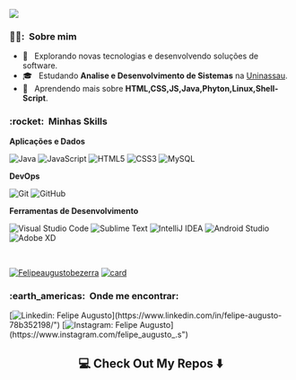 ![](https://komarev.com/ghpvc/?username=leonardosfilho&color=006bed)

<h3> 👱‍♂️: &nbsp;Sobre mim </h3>

- 🤔 &nbsp; Explorando novas tecnologias e desenvolvendo soluções de software.
- 🎓 &nbsp; Estudando **Analise e Desenvolvimento de Sistemas** na <a href="https://www.uninassau.edu.br/">Uninassau</a>.
- 🌱 &nbsp; Aprendendo mais sobre **HTML,CSS,JS,Java,Phyton,Linux,Shell-Script**.

<h3> :rocket: &nbsp;Minhas Skills </h3>

**Aplicações e Dados**

  
  ![Java](https://img.shields.io/badge/java-%23ED8B00.svg?style=for-the-badge&logo=java&logoColor=white)
  ![JavaScript](https://img.shields.io/badge/javascript-%23323330.svg?style=for-the-badge&logo=javascript&logoColor=%23F7DF1E)
  ![HTML5](https://img.shields.io/badge/html5-%23E34F26.svg?style=for-the-badge&logo=html5&logoColor=white)
  ![CSS3](https://img.shields.io/badge/css3-%231572B6.svg?style=for-the-badge&logo=css3&logoColor=white)
  ![MySQL](https://img.shields.io/badge/mysql-%2300f.svg?style=for-the-badge&logo=mysql&logoColor=white)




**DevOps**

  ![Git](https://img.shields.io/badge/git-%23F05033.svg?style=for-the-badge&logo=git&logoColor=white)
  ![GitHub](https://img.shields.io/badge/github-%23121011.svg?style=for-the-badge&logo=github&logoColor=white)


**Ferramentas de Desenvolvimento**

  ![Visual Studio Code](https://img.shields.io/badge/Visual%20Studio%20Code-0078d7.svg?style=for-the-badge&logo=visual-studio-code&logoColor=white)
  ![Sublime Text](https://img.shields.io/badge/sublime_text-%23575757.svg?style=for-the-badge&logo=sublime-text&logoColor=important)
  ![IntelliJ IDEA](https://img.shields.io/badge/IntelliJIDEA-000000.svg?style=for-the-badge&logo=intellij-idea&logoColor=white)
  ![Android Studio](https://img.shields.io/badge/Android%20Studio-3DDC84.svg?style=for-the-badge&logo=android-studio&logoColor=white)
  ![Adobe XD](https://img.shields.io/badge/Adobe%20XD-470137?style=for-the-badge&logo=Adobe%20XD&logoColor=#FF61F6)

<br/>


[![Felipeaugustobezerra ](https://github-readme-stats.vercel.app/api/top-langs/?username=leonardosfilho&hide=html&layout=compact=true&theme=radical)](https://github.com/leonardosfilho/)
[![card](https://github-readme-stats.vercel.app/api?username=leonardosfilho&theme=radical)](https://github.com/leonardosfilho/)

<p align="left">
 

 <h3> :earth_americas: &nbsp;Onde me encontrar: </h3> 

 [![Linkedin: Felipe Augusto](https://img.shields.io/badge/-Linkedin-blue?style=flat-square&logo=Linkedin&logoColor=white&link=https://www.linkedin.com/in/felipe-augusto-78b352198/")](https://www.linkedin.com/in/felipe-augusto-78b352198/")
 [![Instagram: Felipe Augusto](https://img.shields.io/badge/-Instagram-DF0174?style=flat-square&labelColor=DF0174&logo=instagram&logoColor=white&link=https://www.instagram.com/felipe_augusto_.s/")](https://www.instagram.com/felipe_augusto_.s")
 
 
 <h2  align="center">💻 Check Out My Repos ⬇️ </h2>
